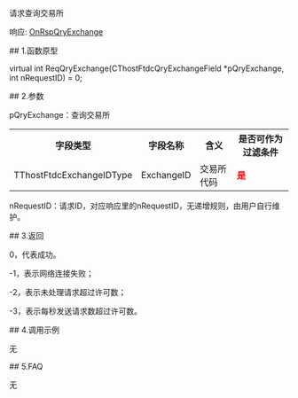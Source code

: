 <p>请求查询交易所</p>
<p>响应: <a href="../../CTHOSTFTDCTRADERAPI/ONRSPQRYEXCHANGE/">OnRspQryExchange</a></p>
<span class="anchor" id="8118507e-d2e2-4bdb-a3a9-99706a8c164a"></span>
## 1.函数原型
<p>virtual int ReqQryExchange(CThostFtdcQryExchangeField *pQryExchange, int nRequestID) = 0;</p>
<span class="anchor" id="f9050cf5-0b49-4073-8149-9bf1735afbac"></span>
## 2.参数
<p>pQryExchange：查询交易所</p>
<table><tr><th style="TEXT-ALIGN: center;">字段类型</th><th style="TEXT-ALIGN: center;">字段名称</th><th style="TEXT-ALIGN: center;">含义</th><th style="TEXT-ALIGN: center;">是否可作为过滤条件</th></tr><tr><td style="TEXT-ALIGN: left;">TThostFtdcExchangeIDType</td>
<td style="TEXT-ALIGN: left;">ExchangeID</td>
<td style="TEXT-ALIGN: left;">交易所代码</td>
<td style="TEXT-ALIGN: left;"><strong><font color="#FF0000">是</font></strong></td>
</tr>
</table>
<p>nRequestID：请求ID，对应响应里的nRequestID，无递增规则，由用户自行维护。</p>
<span class="anchor" id="a80488e8-38fc-455f-9266-2defec2d1d05"></span>
## 3.返回
<p>0，代表成功。</p>
<p>-1，表示网络连接失败；</p>
<p>-2，表示未处理请求超过许可数；</p>
<p>-3，表示每秒发送请求数超过许可数。</p>
<span class="anchor" id="1a980a25-56d3-49c0-a0b2-af219c087fe4"></span>
## 4.调用示例
<p>无</p>
<span class="anchor" id="22f35b95-61ed-4e14-a104-fe2f0132c9d0"></span>
## 5.FAQ
<p>无</p>
